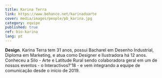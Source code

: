 ```yaml
---
title: Karina Terra
link: https://www.behance.net/karinaduarte
cover: media/images/people/pb_karina.jpg
category: equipe
published: true
ref: bio-karina
lang: pt
---
```

**Design**. Karina Terra tem 31 anos, possui Bacharel em Desenho Industrial, Diploma em Marketing, e atua como Designer e Ilustradora há 12 anos. Conheceu a Silo - Arte e Latitude Rural sendo colaboradora geral em um de nossos eventos - o Interactivos?'18 - e vem integrando a equipe de comunicação desde o início de 2019.